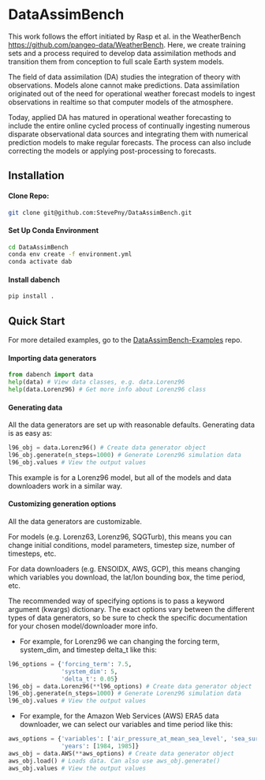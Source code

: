 # DataAssimBench

This work follows the effort initiated by Rasp et al. in the WeatherBench <https://github.com/pangeo-data/WeatherBench>. Here, we create training sets and a process required to develop data assimilation methods and transition them from conception to full scale Earth system models.  

The field of data assimilation (DA) studies the integration of theory with observations. Models alone cannot make predictions. Data assimilation originated out of the need for operational weather forecast models to ingest observations in realtime so that computer models of the atmosphere.  

Today, applied DA has matured in operational weather forecasting to include the entire online cycled process of continually ingesting numerous disparate observational data sources and integrating them with numerical prediction models to make regular forecasts. The process can also include correcting the models or applying post-processing to forecasts.  


## Installation

#### Clone Repo:

```bash
git clone git@github.com:StevePny/DataAssimBench.git
```

#### Set Up Conda Environment

```bash
cd DataAssimBench
conda env create -f environment.yml
conda activate dab
```

#### Install dabench
```bash
pip install .
```

## Quick Start

For more detailed examples, go to the [DataAssimBench-Examples](https://github.com/StevePny/DataAssimBench-Examples) repo.

#### Importing data generators

```python
from dabench import data
help(data) # View data classes, e.g. data.Lorenz96
help(data.Lorenz96) # Get more info about Lorenz96 class
```

#### Generating data

All the data generators are set up with reasonable defaults. Generating data is as easy as:

```python
l96_obj = data.Lorenz96() # Create data generator object
l96_obj.generate(n_steps=1000) # Generate Lorenz96 simulation data
l96_obj.values # View the output values
```

This example is for a Lorenz96 model, but all of the models and data downloaders work in a similar way. 

#### Customizing generation options

All the data generators are customizable.

For models (e.g. Lorenz63, Lorenz96, SQGTurb), this means you can change initial conditions, model parameters, timestep size, number of timesteps, etc.

For data downloaders (e.g. ENSOIDX, AWS, GCP), this means changing which variables you download, the lat/lon bounding box, the time period, etc.

The recommended way of specifying options is to pass a keyword argument (kwargs) dictionary. The exact options vary between the different types of data generators, so be sure to check the specific documentation for your chosen model/downloader more info.

- For example, for Lorenz96 we can changing the forcing term, system_dim, and timestep delta_t like this:

```python
l96_options = {'forcing_term': 7.5,
               'system_dim': 5,
               'delta_t': 0.05}
l96_obj = data.Lorenz96(**l96_options) # Create data generator object
l96_obj.generate(n_steps=1000) # Generate Lorenz96 simulation data
l96_obj.values # View the output values
```

- For example, for the Amazon Web Services (AWS) ERA5 data downloader, we can select our variables and time period like this:

```python
aws_options = {'variables': ['air_pressure_at_mean_sea_level', 'sea_surface_temperature'],
               'years': [1984, 1985]}
aws_obj = data.AWS(**aws_options) # Create data generator object
aws_obj.load() # Loads data. Can also use aws_obj.generate()
aws_obj.values # View the output values
```
